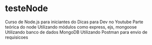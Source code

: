 # testeNode
Curso de Node.js para iniciantes do Dicas para Dev no Youtube
Parte teórica do node 
Utilizando módulos como express, ejs, mongoose
Utilizando banco de dados MongoDB
Utilizando Postman para envio de requisicoes
